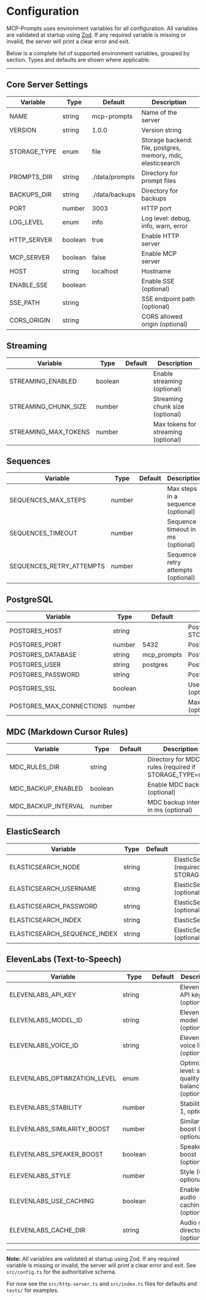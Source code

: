 # Configuration

MCP-Prompts uses environment variables for all configuration. All variables are validated at startup using [Zod](https://github.com/colinhacks/zod). If any required variable is missing or invalid, the server will print a clear error and exit.

Below is a complete list of supported environment variables, grouped by section. Types and defaults are shown where applicable.

---

## Core Server Settings
| Variable         | Type     | Default           | Description                                      |
|------------------|----------|-------------------|--------------------------------------------------|
| NAME             | string   | mcp-prompts       | Name of the server                               |
| VERSION          | string   | 1.0.0             | Version string                                   |
| STORAGE_TYPE     | enum     | file              | Storage backend: file, postgres, memory, mdc, elasticsearch |
| PROMPTS_DIR      | string   | ./data/prompts    | Directory for prompt files                       |
| BACKUPS_DIR      | string   | ./data/backups    | Directory for backups                            |
| PORT             | number   | 3003              | HTTP port                                        |
| LOG_LEVEL        | enum     | info              | Log level: debug, info, warn, error              |
| HTTP_SERVER      | boolean  | true              | Enable HTTP server                               |
| MCP_SERVER       | boolean  | false             | Enable MCP server                                |
| HOST             | string   | localhost         | Hostname                                         |
| ENABLE_SSE       | boolean  |                   | Enable SSE (optional)                            |
| SSE_PATH         | string   |                   | SSE endpoint path (optional)                     |
| CORS_ORIGIN      | string   |                   | CORS allowed origin (optional)                   |

## Streaming
| Variable               | Type     | Default | Description                       |
|------------------------|----------|---------|-----------------------------------|
| STREAMING_ENABLED      | boolean  |         | Enable streaming (optional)       |
| STREAMING_CHUNK_SIZE   | number   |         | Streaming chunk size (optional)   |
| STREAMING_MAX_TOKENS   | number   |         | Max tokens for streaming (optional)|

## Sequences
| Variable                 | Type     | Default | Description                        |
|--------------------------|----------|---------|------------------------------------|
| SEQUENCES_MAX_STEPS      | number   |         | Max steps in a sequence (optional) |
| SEQUENCES_TIMEOUT        | number   |         | Sequence timeout in ms (optional)  |
| SEQUENCES_RETRY_ATTEMPTS | number   |         | Sequence retry attempts (optional) |

## PostgreSQL
| Variable                | Type     | Default         | Description                                      |
|-------------------------|----------|-----------------|--------------------------------------------------|
| POSTGRES_HOST           | string   |                 | Postgres host (required if STORAGE_TYPE=postgres) |
| POSTGRES_PORT           | number   | 5432            | Postgres port                                    |
| POSTGRES_DATABASE       | string   | mcp_prompts     | Postgres database name                           |
| POSTGRES_USER           | string   | postgres        | Postgres user                                    |
| POSTGRES_PASSWORD       | string   |                 | Postgres password                                |
| POSTGRES_SSL            | boolean  |                 | Use SSL for Postgres (optional)                  |
| POSTGRES_MAX_CONNECTIONS| number   |                 | Max Postgres connections (optional)              |

## MDC (Markdown Cursor Rules)
| Variable             | Type     | Default | Description                                      |
|----------------------|----------|---------|--------------------------------------------------|
| MDC_RULES_DIR        | string   |         | Directory for MDC rules (required if STORAGE_TYPE=mdc) |
| MDC_BACKUP_ENABLED   | boolean  |         | Enable MDC backup (optional)                     |
| MDC_BACKUP_INTERVAL  | number   |         | MDC backup interval in ms (optional)             |

## ElasticSearch
| Variable                  | Type     | Default | Description                                      |
|---------------------------|----------|---------|--------------------------------------------------|
| ELASTICSEARCH_NODE        | string   |         | ElasticSearch node URL (required if STORAGE_TYPE=elasticsearch) |
| ELASTICSEARCH_USERNAME    | string   |         | ElasticSearch username (optional)                |
| ELASTICSEARCH_PASSWORD    | string   |         | ElasticSearch password (optional)                |
| ELASTICSEARCH_INDEX       | string   |         | ElasticSearch index (optional)                   |
| ELASTICSEARCH_SEQUENCE_INDEX | string|         | ElasticSearch sequence index (optional)          |

## ElevenLabs (Text-to-Speech)
| Variable                   | Type     | Default   | Description                                      |
|----------------------------|----------|-----------|--------------------------------------------------|
| ELEVENLABS_API_KEY         | string   |           | ElevenLabs API key (optional)                    |
| ELEVENLABS_MODEL_ID        | string   |           | ElevenLabs model ID (optional)                   |
| ELEVENLABS_VOICE_ID        | string   |           | ElevenLabs voice ID (optional)                   |
| ELEVENLABS_OPTIMIZATION_LEVEL | enum  |           | Optimization level: speed, quality, balanced (optional) |
| ELEVENLABS_STABILITY       | number   |           | Stability (0-1, optional)                        |
| ELEVENLABS_SIMILARITY_BOOST| number   |           | Similarity boost (0-1, optional)                 |
| ELEVENLABS_SPEAKER_BOOST   | boolean  |           | Speaker boost (optional)                         |
| ELEVENLABS_STYLE           | number   |           | Style (0-1, optional)                            |
| ELEVENLABS_USE_CACHING     | boolean  |           | Enable audio caching (optional)                  |
| ELEVENLABS_CACHE_DIR       | string   |           | Audio cache directory (optional)                 |

---

**Note:** All variables are validated at startup using Zod. If any required variable is missing or invalid, the server will print a clear error and exit. See `src/config.ts` for the authoritative schema.

For now see the `src/http-server.ts` and `src/index.ts` files for defaults and `tests/` for examples. 